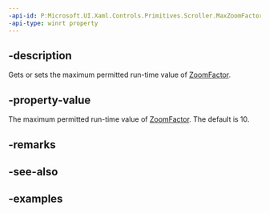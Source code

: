 ```yaml
---
-api-id: P:Microsoft.UI.Xaml.Controls.Primitives.Scroller.MaxZoomFactor
-api-type: winrt property
---
```


## -description

Gets or sets the maximum permitted run-time value of [ZoomFactor](scroller_zoomfactor.md).

## -property-value

The maximum permitted run-time value of [ZoomFactor](scroller_zoomfactor.md). The default is 10.

## -remarks

## -see-also

## -examples


